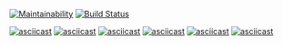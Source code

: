 [![Maintainability](https://api.codeclimate.com/v1/badges/393834be3785a8817bab/maintainability)](https://codeclimate.com/github/irkinwork/frontend-project-lvl2/maintainability) [![Build Status](https://travis-ci.org/irkinwork/frontend-project-lvl2.svg?branch=master)](https://travis-ci.org/irkinwork/frontend-project-lvl2)

[![asciicast](https://asciinema.org/a/8pN2yarlcS2heeeNGlVDvPfB1.svg)](https://asciinema.org/a/8pN2yarlcS2heeeNGlVDvPfB1)
[![asciicast](https://asciinema.org/a/7jVFutBlPURYDNa0R9yUWZdJI.svg)](https://asciinema.org/a/7jVFutBlPURYDNa0R9yUWZdJI)
[![asciicast](https://asciinema.org/a/pm7a9F6XQBEeNHAPxSOhfC1LZ.svg)](https://asciinema.org/a/pm7a9F6XQBEeNHAPxSOhfC1LZ)
[![asciicast](https://asciinema.org/a/5G1csyCExVQ1YNmiTYMq0aL2X.svg)](https://asciinema.org/a/5G1csyCExVQ1YNmiTYMq0aL2X)
[![asciicast](https://asciinema.org/a/jhGv1pLI5m6KSRYqC7JVAQBcC.svg)](https://asciinema.org/a/jhGv1pLI5m6KSRYqC7JVAQBcC)
[![asciicast](https://asciinema.org/a/yBFVUtWiUDKtDRax27AY2HdiA.svg)](https://asciinema.org/a/yBFVUtWiUDKtDRax27AY2HdiA)